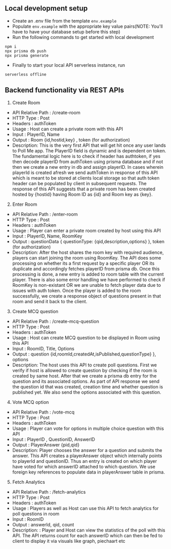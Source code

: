 ## Local development setup

- Create an .env file from the template `env.example`
- Populate `env.example` with the appropriate key value pairs(NOTE: You'll have to have your database setup before this step)
- Run the following commands to get started with local development
```
npm i
npx prisma db push
npx prisma generate
```
- Finally to start your local API serverless instance, run
```
serverless offline
```

## Backend functionality via REST APIs

1. Create Room

 - API Relative Path : /create-room
 - HTTP Type : Post 
 - Headers : authToken
 - Usage : Host can create a private room with this API
 - Input : PlayerID, Name
 - Output : Room {id,hostid,key} , token (for authorization)
 - Description: This is the very first API that will get hit once any user lands to Poll Me app. The PlayerID field is dynamic and is dependent on token. The fundamental logic here is to check if header has authtoken, if yes then decode playerID from authToken using prisma database and if not then we create a new entry in db and assign playerID. In cases wherein playerId is created afresh we send authToken in response of this API which is meant to be stored at clients local storage so that auth token header can be populated by client in subsequent requests. The response of this API suggests that a private room has been created hosted by {hostid} having Room ID as {id} and Room key as {key}.

2. Enter Room

 - API Relative Path : /enter-room
 - HTTP Type : Post
 - Headers : authToken
 - Usage : Player can enter a private room created by host using this API
 - Input : PlayerID, Name, RoomKey
 - Output : questionData  { questionType: {qid,description,options} }, token (for authorization)
 - Description: After the host shares the room key with required audience, players can start joining the room using RoomKey. The API does some processing on whether its a first request by a specific player OR its duplicate and accordingly fetches playerID from prisma db. Once this processing is done, a new entry is added to room table with the current player. There is also some error handling we have performed to check if RoomKey is non-existant OR we are unable to fetch player data due to issues with auth token. Once the player is added to the room successfully, we create a response object of questions present in that room and send it back to the client. 

 3. Create MCQ question

 - API Relative Path : /create-mcq-question
 - HTTP Type : Post
 - Headers : authToken
 - Usage : Host can create MCQ question to be displayed in Room using this API
 - Input : RoomID, Title, Options
 - Output : question {id,roomId,createdAt,isPublished,questionType} }, options
 - Description: The host uses this API to create poll questions. First we verify if host is allowed to create question by checking if the room is created by same host. After that we create a prisma db entry for the question and its associated options. As part of API response we send the question id that was created, creation time and whether question is published yet. We also send the options associated with this question.

 4. Vote MCQ option

 - API Relative Path : /vote-mcq
 - HTTP Type : Post
 - Headers : authToken
 - Usage : Player can vote for options in multiple choice question with this API
 - Input : PlayerID , QuestionID, AnswerID
 - Output : PlayerAnswer {pid,qid}
 - Description: Player chooses the answer for a question and submits the answer. This API creates a playerAnswer object which internally points to playerId and questionID. Thus an entry is created on which player have voted for which answerID attached to which question. We use foreign key references to populate data in playerAnswer table in prisma.

 5. Fetch Analytics 

 - API Relative Path : /fetch-analytics
 - HTTP Type : Post
 - Headers : authToken
 - Usage : Players as well as Host can use this API to fetch analytics for poll questions in room
 - Input : RoomID
 - Output : answerId, qid, count
 - Description: : Player and Host can view the statistics of the poll with this API. The API returns count for each answerID which can then be fed to client to display it via visuals like graph, piechaart etc